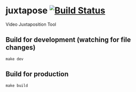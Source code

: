 # juxtapose [![Build Status](https://travis-ci.org/ccnmtl/juxtapose.svg?branch=master)](https://travis-ci.org/ccnmtl/juxtapose)
Video Juxtaposition Tool

## Build for development (watching for file changes)
    make dev

## Build for production
    make build
